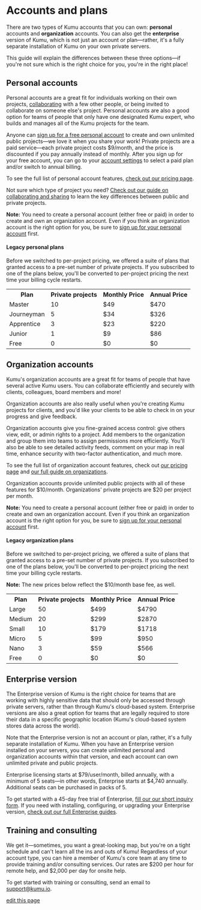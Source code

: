 # Accounts and plans

There are two types of Kumu accounts that you can own: **personal** accounts and **organization** accounts. You can also get the **enterprise** version of Kumu, which is not just an account or plan—rather, it's a fully separate installation of Kumu on your own private servers.

This guide will explain the differences between these three options—if you're not sure which is the right choice for you, you're in the right place!


## Personal accounts

Personal accounts are a great fit for individuals working on their own projects, [collaborating](/overview/collaboration.md#add-a-contributor) with a few other people, or being invited to collaborate on someone else's project. Personal accounts are also a good option for teams of people that only have one designated Kumu expert, who builds and manages all of the Kumu projects for the team.

Anyone can [sign up for a free personal account](https://kumu.io/join) to create and own unlimited public projects—we love it when you share your work! Private projects are a paid service—each private project costs $9/month, and the price is discounted if you pay annually instead of monthly. After you sign up for your free account, you can go to your [account settings](https://kumu.io/settings) to select a paid plan and/or switch to annual billing.

To see the full list of personal account features, [check out our pricing page](https://kumu.io/pricing).

Not sure which type of project you need? [Check out our guide on collaborating and sharing](/overview/collaboration.md#public-vs-private-projects) to learn the key differences between public and private projects.

<p class="alert alert-warning">
<b>Note:</b> You need to create a personal account (either free or paid) in order to create and own an organization account. Even if you think an organization account is the right option for you, be sure to <a class="alert-link" href="https://kumu.io/join">sign up for your personal account</a> first.
</p>


#### Legacy personal plans

Before we switched to per-project pricing, we offered a suite of plans that granted access to a pre-set number of private projects. If you subscribed to one of the plans below, you'll be converted to per-project pricing the next time your billing cycle restarts.

<table class="plan-table table borderless">
  <tr>
    <th>Plan</th>
    <th>Private projects</th>
    <th>Monthly Price</th>
    <th>Annual Price</th>
    <!-- <th><strong>New monthly price</strong></th>
    <th><strong>New annual price</strong></th> -->
  </tr>
  <tr>
    <td>Master</td>
    <td>10</td>
    <td>$49</td>
    <td>$470</td>
    <!-- <td>$90</td>
    <td>$864</td> -->
  </tr>
  <tr>
    <td>Journeyman</td>
    <td>5</td>
    <td>$34</td>
    <td>$326</td>
    <!-- <td>$45</td>
    <td>$432</td> -->
  </tr>
  <tr>
    <td>Apprentice</td>
    <td>3</td>
    <td>$23</td>
    <td>$220</td>
    <!-- <td>$27</td>
    <td>$259</td> -->
  </tr>
  <tr>
    <td>Junior</td>
    <td>1</td>
    <td>$9</td>
    <td>$86</td>
    <!-- <td>$9</td>
    <td>$86</td> -->
  </tr>
  <tr>
    <td>Free</td>
    <td>0</td>
    <td>$0</td>
    <td>$0</td>
    <!-- <td>$0</td>
    <td>$0</td> -->
  </tr>
</table>


## Organization accounts

Kumu's organization accounts are a great fit for teams of people that have several active Kumu users. You can collaborate efficiently and securely with clients, colleagues, board members and more!

Organization accounts are also really useful when you're creating Kumu projects for clients, and you'd like your clients to be able to check in on your progress and give feedback.

Organization accounts give you fine-grained access control: give others view, edit, or admin rights to a project. Add members to the organization and group them into teams to assign permissions more efficiently. You'll also be able to see detailed activity feeds, comment on your map in real time, enhance security with two-factor authentication, and much more.

To see the full list of organization account features, check out [our pricing page](https://kumu.io/pricing) and [our full guide on organizations](/guides/organizations.md).

Organization accounts provide unlimited public projects with all of these features for $10/month. Organizations' private projects are $20 per project per month.

<p class="alert alert-warning">
<b>Note:</b> You need to create a personal account (either free or paid) in order to create and own an organization account. Even if you think an organization account is the right option for you, be sure to <a class="alert-link" href="https://kumu.io/join">sign up for your personal account</a> first.
</p>


#### Legacy organization plans

Before we switched to per-project pricing, we offered a suite of plans that granted access to a pre-set number of private projects. If you subscribed to one of the plans below, you'll be converted to per-project pricing the next time your billing cycle restarts.

**Note:** The new prices below reflect the $10/month base fee, as well.

<table class="plan-table table borderless">
  <tr>
    <th>Plan</th>
    <th>Private projects</th>
    <th>Monthly Price</th>
    <th>Annual Price</th>
    <!-- <th><strong>New monthly price</strong></th>
    <th><strong>New annual price</strong></th> -->
  </tr>
  <tr>
    <td>Large</td>
    <td>50</td>
    <td>$499</td>
    <td>$4790</td>
    <!-- <td>$1010</td>
    <td>$9696</td> -->
  </tr>
  <tr>
    <td>Medium</td>
    <td>20</td>
    <td>$299</td>
    <td>$2870</td>
    <!-- <td>$410</td>
    <td>$3936</td> -->
  </tr>
  <tr>
    <td>Small</td>
    <td>10</td>
    <td>$179</td>
    <td>$1718</td>
    <!-- <td>$210</td>
    <td>$2016</td> -->
  </tr>
  <tr>
    <td>Micro</td>
    <td>5</td>
    <td>$99</td>
    <td>$950</td>
    <!-- <td>$110</td>
    <td>$1056</td> -->
  </tr>
  <tr>
    <td>Nano</td>
    <td>3</td>
    <td>$59</td>
    <td>$566</td>
    <!-- <td>$70</td>
    <td>$672</td> -->
  </tr>
  <tr>
    <td>Free</td>
    <td>0</td>
    <td>$0</td>
    <td>$0</td>
    <!-- <td>$10</td>
    <td>$96</td> -->
  </tr>
</table>


## Enterprise version

The Enterprise version of Kumu is the right choice for teams that are working with highly sensitive data that should only be accessed through private servers, rather than through Kumu's cloud-based system. Enterprise versions are also a great option for teams that are legally required to store their data in a specific geographic location (Kumu's cloud-based system stores data across the world).

Note that the Enterprise version is not an account or plan, rather, it's a fully separate installation of Kumu. When you have an Enterprise version installed on your servers, you can create unlimited personal and organization accounts within that version, and each account can own unlimited private and public projects.

Enterprise licensing starts at $79/user/month, billed annually, with a minimum of 5 seats—in other words, Enterprise starts at $4,740 annually. Additional seats can be purchased in packs of 5.

To get started with a 45-day free trial of Enterprise, [fill our our short inquiry form](https://kumu.io/enterprise/purchase). If you need with installing, configuring, or upgrading your Enterprise version, [check out our full Enterprise guides](/enterprise/).


## Training and consulting

We get it—sometimes, you want a great-looking map, but you're on a tight schedule and can't learn all the ins and outs of Kumu! Regardless of your account type, you can hire a member of Kumu's core team at any time to provide training and/or consulting services. Our rates are $200 per hour for remote help, and $2,000 per day for onsite help.

To get started with training or consulting, send an email to [support@kumu.io](mailto:support@kumu.io).



<span class="edit-link"><a href="https://github.com/kumu/docs/blob/master/guides/accounts-and-plans.md" target="_blank"><i class="fa fa-github"></i> edit this page</a></span>
